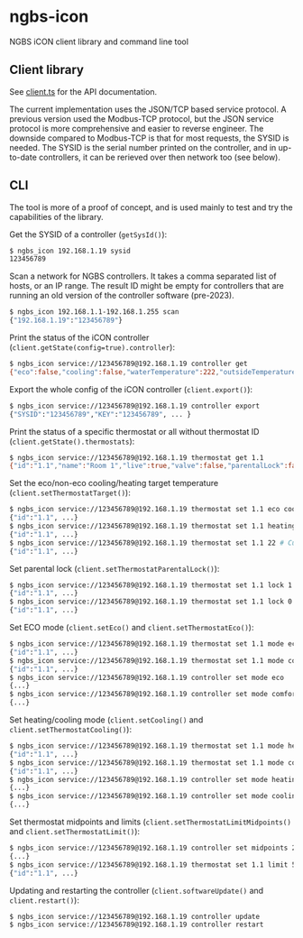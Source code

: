 # ngbs-icon

NGBS iCON client library and command line tool

## Client library

See [client.ts](src/client.ts) for the API documentation.

The current implementation uses the JSON/TCP based service protocol. A previous version used the Modbus-TCP protocol, but the JSON service protocol is more comprehensive and easier to reverse engineer. The downside compared to Modbus-TCP is that for most requests, the SYSID is needed. The SYSID is the serial number printed on the controller, and in up-to-date controllers, it can be rerieved over then network too (see below).

## CLI

The tool is more of a proof of concept, and is used mainly to test and try the capabilities of the library.

Get the SYSID of a controller (`getSysId()`):

```bash
$ ngbs_icon 192.168.1.19 sysid
123456789
```

Scan a network for NGBS controllers. It takes a comma separated list of hosts, or an IP range. The result ID
might be empty for controllers that are running an old version of the controller software (pre-2023).

```bash
$ ngbs_icon 192.168.1.1-192.168.1.255 scan
{"192.168.1.19":"123456789"}
```

Print the status of the iCON controller (`client.getState(config=true).controller`):

```bash
$ ngbs_icon service://123456789@192.168.1.19 controller get
{"eco":false,"cooling":false,"waterTemperature":222,"outsideTemperature":222,"midpoints":{"heating":23,"cooling":23,"ecoHeating":20,"ecoCooling":26},"firmwareVersion":1079,"configVersion":"20230110173134","timezone":"UTC","uptime":21,"config":{"name":"Test Controller","mixingValve":0,"thermostatHysteresis":0.5}}
```

Export the whole config of the iCON controller (`client.export()`):

```bash
$ ngbs_icon service://123456789@192.168.1.19 controller export
{"SYSID":"123456789","KEY":"123456789", ... }
```

 Print the status of a specific thermostat or all without thermostat ID (`client.getState().thermostats`):

```bash
$ ngbs_icon service://123456789@192.168.1.19 thermostat get 1.1
{"id":"1.1","name":"Room 1","live":true,"valve":false,"parentalLock":false,"eco":false,"ecoFollowsMaster":true,"cooling":false,"temperature":24.4,"humidity":38.2,"dew":10.2,"dewProtection":false,"frost":false,"target":23.5,"targets":{"heating":23.5,"cooling":27,"ecoHeating":18,"ecoCooling":27},"floorHeatingOffset":1,"floorCoolingOffset":0,"limit":5}
```

Set the eco/non-eco cooling/heating target temperature (`client.setThermostatTarget()`):

```bash
$ ngbs_icon service://123456789@192.168.1.19 thermostat set 1.1 eco cooling 24 # ECO heating
{"id":"1.1", ...}
$ ngbs_icon service://123456789@192.168.1.19 thermostat set 1.1 heating 23 # Comfort heating
{"id":"1.1", ...}
$ ngbs_icon service://123456789@192.168.1.19 thermostat set 1.1 22 # Current mode
{"id":"1.1", ...}
```

Set parental lock (`client.setThermostatParentalLock()`):

```bash
$ ngbs_icon service://123456789@192.168.1.19 thermostat set 1.1 lock 1
{"id":"1.1", ...}
$ ngbs_icon service://123456789@192.168.1.19 thermostat set 1.1 lock 0
{"id":"1.1", ...}
```

Set ECO mode (`client.setEco()` and `client.setThermostatEco()`):

```bash
$ ngbs_icon service://123456789@192.168.1.19 thermostat set 1.1 mode eco
{"id":"1.1", ...}
$ ngbs_icon service://123456789@192.168.1.19 thermostat set 1.1 mode comfort
{"id":"1.1", ...}
$ ngbs_icon service://123456789@192.168.1.19 controller set mode eco
{...}
$ ngbs_icon service://123456789@192.168.1.19 controller set mode comfort
{...}
```

Set heating/cooling mode (`client.setCooling()` and `client.setThermostatCooling()`):

```bash
$ ngbs_icon service://123456789@192.168.1.19 thermostat set 1.1 mode heating
{"id":"1.1", ...}
$ ngbs_icon service://123456789@192.168.1.19 thermostat set 1.1 mode cooling
{"id":"1.1", ...}
$ ngbs_icon service://123456789@192.168.1.19 controller set mode heating
{...}
$ ngbs_icon service://123456789@192.168.1.19 controller set mode cooling
{...}
```

Set thermostat midpoints and limits (`client.setThermostatLimitMidpoints()` and `client.setThermostatLimit()`):

```bash
$ ngbs_icon service://123456789@192.168.1.19 controller set midpoints 24 3 3
{...}
$ ngbs_icon service://123456789@192.168.1.19 thermostat set 1.1 limit 5
{"id":"1.1", ...}
```

Updating and restarting the controller (`client.softwareUpdate()` and `client.restart()`):

```bash
$ ngbs_icon service://123456789@192.168.1.19 controller update
$ ngbs_icon service://123456789@192.168.1.19 controller restart
```
